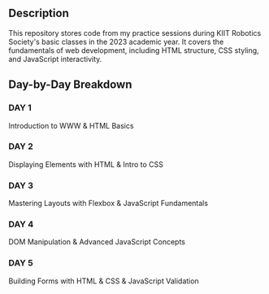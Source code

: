 ## Description
This repository stores code from my practice sessions during KIIT Robotics Society's basic classes in the 2023 academic year. It covers the fundamentals of web development, including HTML structure, CSS styling, and JavaScript interactivity.

## Day-by-Day Breakdown 

### DAY 1
Introduction to WWW & HTML Basics

### DAY 2
Displaying Elements with HTML & Intro to CSS

### DAY 3
Mastering Layouts with Flexbox & JavaScript Fundamentals

### DAY 4
DOM Manipulation & Advanced JavaScript Concepts

### DAY 5
Building Forms with HTML & CSS & JavaScript Validation

